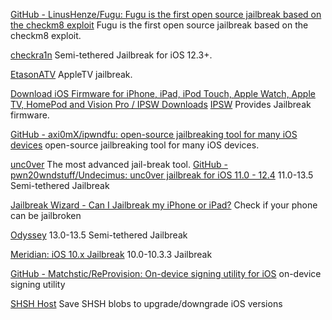 
[GitHub - LinusHenze/Fugu: Fugu is the first open source jailbreak based on the checkm8 exploit](https://github.com/LinusHenze/Fugu)
Fugu is the first open source jailbreak based on the checkm8 exploit.

[checkra1n](https://checkra.in/)
Semi-tethered Jailbreak for iOS 12.3+.

[EtasonATV](https://etasonatv.tihmstar.net/)
AppleTV jailbreak.

[Download iOS Firmware for iPhone, iPad, iPod Touch, Apple Watch, Apple TV, HomePod and Vision Pro / IPSW Downloads](https://ipsw.me/)
[IPSW](https://ipsw.me/?_escaped_fragment_=/version)
Provides Jailbreak firmware.

[GitHub - axi0mX/ipwndfu: open-source jailbreaking tool for many iOS devices](https://github.com/axi0mX/ipwndfu)
open-source jailbreaking tool for many iOS devices.

[unc0ver](https://unc0ver.dev/)
The most advanced jail-break tool.
[GitHub - pwn20wndstuff/Undecimus: unc0ver jailbreak for iOS 11.0 - 12.4](https://github.com/pwn20wndstuff/Undecimus)
11.0-13.5 Semi-tethered Jailbreak

[Jailbreak Wizard - Can I Jailbreak my iPhone or iPad?](https://iosninja.io/jailbreak-wizard-can-i-jailbreak)
Check if your phone can be jailbroken

[Odyssey](https://theodyssey.dev/)
13.0-13.5 Semi-tethered Jailbreak

[Meridian: iOS 10.x Jailbreak](https://meridian.sparkes.zone/)
10.0-10.3.3 Jailbreak

[GitHub - Matchstic/ReProvision: On-device signing utility for iOS](https://github.com/Matchstic/ReProvision)
on-device signing utility

[SHSH Host](https://shsh.host/)
Save SHSH blobs to upgrade/downgrade iOS versions
